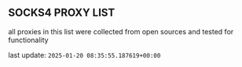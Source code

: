 ## SOCKS4 PROXY LIST

all proxies in this list were collected from open sources and tested for functionality

last update: `2025-01-20 08:35:55.187619+00:00`